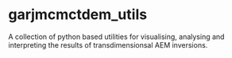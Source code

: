 # garjmcmctdem_utils
 A collection of python based utilities for visualising, analysing and interpreting the results of transdimensionsal AEM inversions. 
